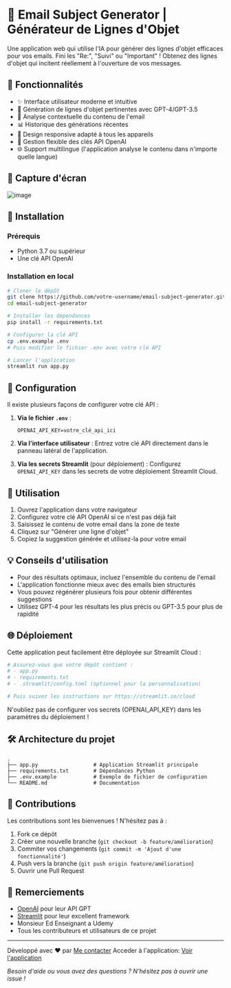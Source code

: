 # 📧 Email Subject Generator | Générateur de Lignes d'Objet


Une application web qui utilise l'IA pour générer des lignes d'objet efficaces pour vos emails. Fini les "Re:", "Suivi" ou "Important" ! Obtenez des lignes d'objet qui incitent réellement à l'ouverture de vos messages.

## 🌟 Fonctionnalités

- ✨ Interface utilisateur moderne et intuitive
- 🤖 Génération de lignes d'objet pertinentes avec GPT-4/GPT-3.5
- 📝 Analyse contextuelle du contenu de l'email
- 📊 Historique des générations récentes
- 🎨 Design responsive adapté à tous les appareils
- 🔑 Gestion flexible des clés API OpenAI
- 🌐 Support multilingue (l'application analyse le contenu dans n'importe quelle langue)

## 📸 Capture d'écran

![image](https://github.com/user-attachments/assets/affa5a4c-f132-4f4e-ac10-b5eb06bffbc3)

## 🚀 Installation

### Prérequis

- Python 3.7 ou supérieur
- Une clé API OpenAI

### Installation en local

```bash
# Cloner le dépôt
git clone https://github.com/votre-username/email-subject-generator.git
cd email-subject-generator

# Installer les dépendances
pip install -r requirements.txt

# Configurer la clé API
cp .env.example .env
# Puis modifier le fichier .env avec votre clé API

# Lancer l'application
streamlit run app.py
```

## 🔧 Configuration

Il existe plusieurs façons de configurer votre clé API :

1. **Via le fichier `.env`** :
   ```
   OPENAI_API_KEY=votre_clé_api_ici
   ```

2. **Via l'interface utilisateur** :
   Entrez votre clé API directement dans le panneau latéral de l'application.

3. **Via les secrets Streamlit** (pour déploiement) :
   Configurez `OPENAI_API_KEY` dans les secrets de votre déploiement Streamlit Cloud.

## 📝 Utilisation

1. Ouvrez l'application dans votre navigateur
2. Configurez votre clé API OpenAI si ce n'est pas déjà fait
3. Saisissez le contenu de votre email dans la zone de texte 
4. Cliquez sur "Générer une ligne d'objet"
5. Copiez la suggestion générée et utilisez-la pour votre email

## 💡 Conseils d'utilisation

- Pour des résultats optimaux, incluez l'ensemble du contenu de l'email
- L'application fonctionne mieux avec des emails bien structurés
- Vous pouvez régénérer plusieurs fois pour obtenir différentes suggestions
- Utilisez GPT-4 pour les résultats les plus précis ou GPT-3.5 pour plus de rapidité

## 🌐 Déploiement

Cette application peut facilement être déployée sur Streamlit Cloud :

```bash
# Assurez-vous que votre dépôt contient :
# - app.py
# - requirements.txt
# - .streamlit/config.toml (optionnel pour la personnalisation)

# Puis suivez les instructions sur https://streamlit.io/cloud
```

N'oubliez pas de configurer vos secrets (OPENAI_API_KEY) dans les paramètres du déploiement !

## 🛠️ Architecture du projet

```
.
├── app.py                  # Application Streamlit principale
├── requirements.txt        # Dépendances Python
├── .env.example            # Exemple de fichier de configuration
└── README.md               # Documentation
```

## 🔄 Contributions

Les contributions sont les bienvenues ! N'hésitez pas à :

1. Fork ce dépôt
2. Créer une nouvelle branche (`git checkout -b feature/amélioration`)
3. Commiter vos changements (`git commit -m 'Ajout d'une fonctionnalité'`)
4. Push vers la branche (`git push origin feature/amélioration`)
5. Ouvrir une Pull Request

## 🙏 Remerciements

- [OpenAI](https://openai.com/) pour leur API GPT
- [Streamlit](https://streamlit.io/) pour leur excellent framework
-  Monsieur Ed Enseignant a Udemy 
- Tous les contributeurs et utilisateurs de ce projet

---

Développé avec ❤️ par [Me contacter](https://anasseyahnn.github.io/Anasseyahnn-wbs/contact.html)
Acceder à l'application:  [Voir l'application](https://mail-object-generator.streamlit.app/)

*Besoin d'aide ou vous avez des questions ? N'hésitez pas à ouvrir une issue !*
